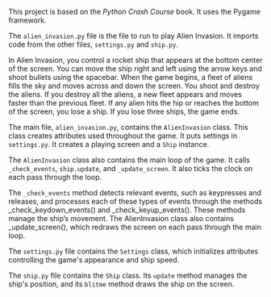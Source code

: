 This project is based on the *Python Crash Course* book. It uses the Pygame framework.

The `alien_invasion.py` file is the file to run to play Alien Invasion. It imports code from the other files, `settings.py` and `ship.py`.

In Alien Invasion, you control a rocket ship that appears at the bottom center of the screen. You can move the ship right and left using the arrow keys and shoot bullets using the spacebar. When the game begins, a fleet of aliens fills the sky and moves across and down the screen. You shoot and destroy the aliens. If you destroy all the aliens, a new fleet appears and moves faster than the previous fleet. If any alien hits the hip or reaches the bottom of the screen, you lose a ship. If you lose three ships, the game ends.

The main file, `alien_invasion.py`, contains the `AlienInvasion` class. This class creates attributes used throughout the game. It puts settings in `settings.py`. It creates a playing screen and a `Ship` instance. 

The `AlienInvasion` class also contains the main loop of the game. It calls `_check_events`, `ship.update`, and `_update_screen`. It also ticks the clock on each pass through the loop.

The `_check_events` method detects relevant events, such as keypresses and releases, and processes each of these types of events through the methods _check_keydown_events() and _check_keyup_events(). These methods manage the ship’s movement. The AlienInvasion class also contains _update_screen(), which redraws the screen on each pass through the main loop.

The `settings.py` file contains the `Settings` class, which initializes attributes controlling the game's appearance and ship speed.

The `ship.py` file contains the `Ship` class. Its `update` method manages the ship's position, and its `blitme` method draws the ship on the screen.
